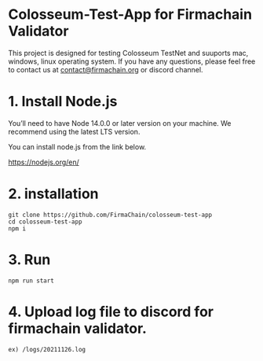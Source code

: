 # Colosseum-Test-App for Firmachain Validator

This project is designed for testing Colosseum TestNet and suuports mac, windows, linux operating system.
If you have any questions, please feel free to contact us at contact@firmachain.org or discord channel.


# 1. Install Node.js

You’ll need to have Node 14.0.0 or later version on your machine. We recommend using the latest LTS version. 

You can install node.js from the link below.

https://nodejs.org/en/

# 2. installation

```
git clone https://github.com/FirmaChain/colosseum-test-app
cd colosseum-test-app
npm i
```

# 3. Run
```
npm run start
```

# 4. Upload log file to discord for firmachain validator.
```
ex) /logs/20211126.log
```

